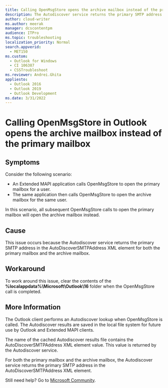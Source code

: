 ```yaml
---
title: Calling OpenMsgStore opens the archive mailbox instead of the primary mailbox
description: The Autodiscover service returns the primary SMTP address in the AutoDiscoverSMTPAddress XML element for both the primary mailbox and the archive mailbox. Calling OpenMsgStore to open the primary mailbox may open the archive mailbox instead.
author: cloud-writer
ms.author: meerak
manager: dcscontentpm
audience: ITPro
ms.topic: troubleshooting
localization_priority: Normal
search.appverid: 
  - MET150
ms.custom: 
  - Outlook for Windows
  - CI 106387
  - CSSTroubleshoot
ms.reviewer: Andrei.Ghita
appliesto: 
  - Outlook 2016
  - Outlook 2019
  - Outlook Development
ms.date: 3/31/2022
---
```


# Calling OpenMsgStore in Outlook opens the archive mailbox instead of the primary mailbox

## Symptoms

Consider the following scenario:

- An Extended MAPI application calls OpenMsgStore to open the primary mailbox for a user.
- The same application then calls OpenMsgStore to open the archive mailbox for the same user.

In this scenario, all subsequent OpenMsgStore calls to open the primary mailbox will open the archive mailbox instead.

## Cause

This issue occurs because the Autodiscover service returns the primary SMTP address in the AutoDiscoverSMTPAddress XML element for both the primary mailbox and the archive mailbox.

## Workaround

To work around this issue, clear the contents of the **%localappdata%\Microsoft\Outlook\16** folder when the OpenMsgStore call is completed.

## More Information

The Outlook client performs an Autodiscover lookup when OpenMsgStore is called. The Autodiscover results are saved in the local file system for future use by Outlook and Extended MAPI clients.

The name of the cached Autodiscover results file contains the AutoDiscoverSMTPAddress XML element value. This value is returned by the Autodiscover service.

For both the primary mailbox and the archive mailbox, the Autodiscover service returns the primary SMTP address in the AutoDiscoverSMTPAddress XML element.

Still need help? Go to [Microsoft Community](https://answers.microsoft.com).